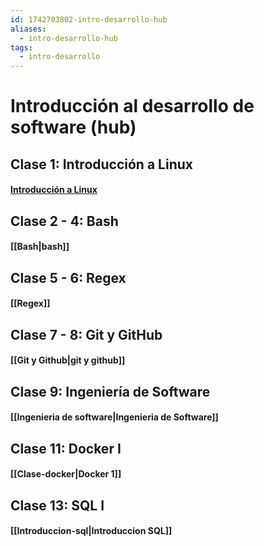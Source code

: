 ```yaml
---
id: 1742703802-intro-desarrollo-hub
aliases:
  - intro-desarrollo-hub
tags:
  - intro-desarrollo
---
```


# Introducción al desarrollo de software (hub)

## Clase 1: Introducción a Linux
#### [Introducción a Linux](https://www.youtube.com/watch?v=BokUdKjt1ds)
## Clase 2 - 4: Bash 
#### [[Bash|bash]]

## Clase 5 - 6: Regex
#### [[Regex]]
## Clase 7 - 8: Git y GitHub
#### [[Git y Github|git y github]]

## Clase 9: Ingeniería de Software
#### [[Ingenieria de software|Ingenieria de Software]]
## Clase 11: Docker I
#### [[Clase-docker|Docker 1]]
## Clase 13: SQL I
#### [[Introduccion-sql|Introduccion SQL]]